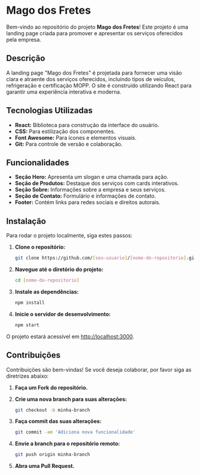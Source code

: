 # Mago dos Fretes

Bem-vindo ao repositório do projeto **Mago dos Fretes**! Este projeto é uma landing page criada para promover e apresentar os serviços oferecidos pela empresa.

## Descrição

A landing page "Mago dos Fretes" é projetada para fornecer uma visão clara e atraente dos serviços oferecidos, incluindo tipos de veículos, refrigeração e certificação MOPP. O site é construído utilizando React para garantir uma experiência interativa e moderna.

## Tecnologias Utilizadas

- **React:** Biblioteca para construção da interface do usuário.
- **CSS:** Para estilização dos componentes.
- **Font Awesome:** Para ícones e elementos visuais.
- **Git:** Para controle de versão e colaboração.

## Funcionalidades

- **Seção Hero:** Apresenta um slogan e uma chamada para ação.
- **Seção de Produtos:** Destaque dos serviços com cards interativos.
- **Seção Sobre:** Informações sobre a empresa e seus serviços.
- **Seção de Contato:** Formulário e informações de contato.
- **Footer:** Contém links para redes sociais e direitos autorais.

## Instalação

Para rodar o projeto localmente, siga estes passos:

1. **Clone o repositório:**

    ```bash
    git clone https://github.com/[seu-usuario]/[nome-do-repositorio].git
    ```

2. **Navegue até o diretório do projeto:**

    ```bash
    cd [nome-do-repositorio]
    ```

3. **Instale as dependências:**

    ```bash
    npm install
    ```

4. **Inicie o servidor de desenvolvimento:**

    ```bash
    npm start
    ```

O projeto estará acessível em [http://localhost:3000](http://localhost:3000).

## Contribuições

Contribuições são bem-vindas! Se você deseja colaborar, por favor siga as diretrizes abaixo:

1. **Faça um Fork do repositório.**
2. **Crie uma nova branch para suas alterações:**

    ```bash
    git checkout -b minha-branch
    ```

3. **Faça commit das suas alterações:**

    ```bash
    git commit -am 'Adiciona nova funcionalidade'
    ```

4. **Envie a branch para o repositório remoto:**

    ```bash
    git push origin minha-branch
    ```

5. **Abra uma Pull Request.**





